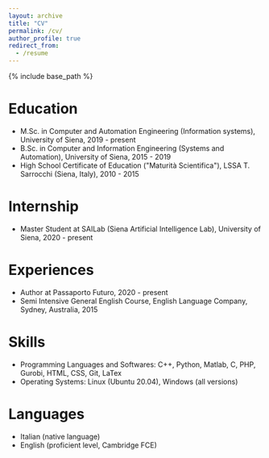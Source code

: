 ```yaml
---
layout: archive
title: "CV"
permalink: /cv/
author_profile: true
redirect_from:
  - /resume
---
```


{% include base_path %}

Education
======
* M.Sc. in Computer and Automation Engineering (Information systems), University of Siena, 2019 - present
* B.Sc. in Computer and Information Engineering (Systems and Automation), University of Siena, 2015 - 2019
* High School Certificate of Education ("Maturità Scientifica"), LSSA T. Sarrocchi (Siena, Italy), 2010 - 2015

Internship
======
* Master Student at SAILab (Siena Artificial Intelligence Lab), University of Siena, 2020 - present

Experiences
======
* Author at Passaporto Futuro, 2020 - present
* Semi Intensive General English Course, English Language Company, Sydney, Australia, 2015
  
Skills
======
* Programming Languages and Softwares: 
  C++, Python, Matlab, C, PHP, Gurobi, HTML, CSS, Git, LaTex
* Operating Systems: 
  Linux (Ubuntu 20.04), Windows (all versions)

Languages 
======
* Italian (native language)
* English (proficient level, Cambridge FCE)
